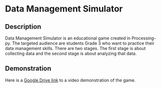 # Data Management Simulator

## Description
Data Management Simulator is an educational game created in Processing-py. 
The targeted audience are students Grade 3 who want to practice their data management skills. 
There are two stages. The first stage is about collecting data and the second stage is about analyzing that data.

## Demonstration 
Here is a [Google Drive link](https://drive.google.com/file/d/1xkp6I-ACE-GadRiMQHbqTMT7y0Gz5mPi/view?usp=sharing) to a video demonstration of the game. 
